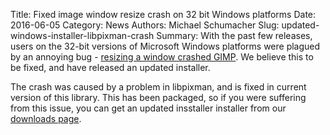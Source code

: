 Title: Fixed image window resize crash on 32 bit Windows platforms
Date: 2016-06-05
Category: News
Authors: Michael Schumacher
Slug: updated-windows-installer-libpixman-crash
Summary: With the past few releases, users on the 32-bit versions of Microsoft Windows platforms were plagued by an annoying bug - [resizing a window crashed GIMP](https://bugzilla.gnome.org/show_bug.cgi?id=759602). We believe this to be fixed, and have released an updated installer.

The crash was caused by a problem in libpixman, and is fixed in current version of this library. This has been packaged, so if you were suffering from this issue, you can get an updated insstaller installer from our [downloads page](//www.gimp.org/downloads/).